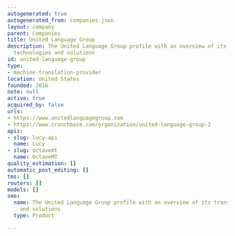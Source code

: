 ```yaml
---
autogenerated: true
autogenerated_from: companies.json
layout: company
parent: Companies
title: United Language Group
description: The United Language Group profile with an overview of its translation
  technologies and solutions
id: united-language-group
type:
- machine-translation-provider
location: United States
founded: 2016
note: null
active: true
acquired_by: false
urls:
- https://www.unitedlanguagegroup.com
- https://www.crunchbase.com/organization/united-language-group-2
apis:
- slug: lucy-api
  name: Lucy
- slug: octavemt
  name: OctaveMT
quality_estimation: []
automatic_post_editing: []
tms: []
routers: []
models: []
seo:
  name: The United Language Group profile with an overview of its translation technologies
    and solutions
  type: Product

---
```


